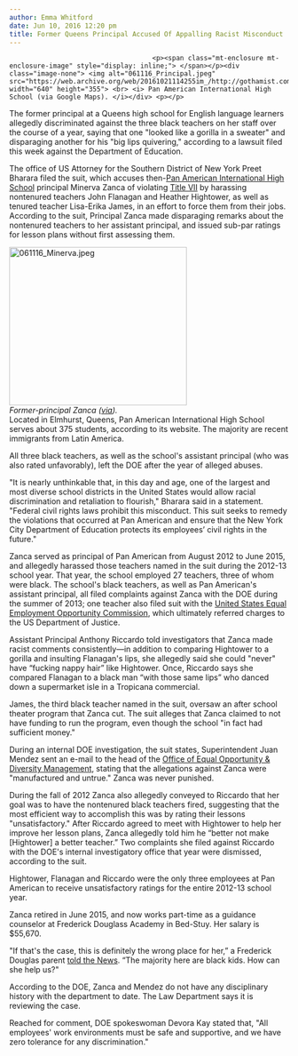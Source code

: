 ```yaml
---
author: Emma Whitford
date: Jun 10, 2016 12:20 pm
title: Former Queens Principal Accused Of Appalling Racist Misconduct
---
```


	
										<p><span class="mt-enclosure mt-enclosure-image" style="display: inline;"> </span></p><div class="image-none"> <img alt="061116_Principal.jpeg" src="https://web.archive.org/web/20161021114255im_/http://gothamist.com/attachments/nyc_ewhitford/061116_Principal.jpeg" width="640" height="355"> <br> <i> Pan American International High School (via Google Maps). </i></div> <p></p>

<p>The former principal at a Queens high school for English language learners allegedly discriminated against the three black teachers on her staff over the course of a year, saying that one &quot;looked like a gorilla in a sweater&quot; and disparaging another for his &quot;big lips quivering,&quot; according to a lawsuit filed this week against the Department of Education. </p>

<p>The office of US Attorney for the Southern District of New York Preet Bharara filed the suit, which accuses then-<a href="https://web.archive.org/web/20161021114255/http://panamericanihs.org/">Pan American International High School</a> principal Minerva Zanca of violating <a href="https://web.archive.org/web/20161021114255/https://www.eeoc.gov/laws/statutes/titlevii.cfm">Title VII</a> by harassing nontenured teachers John Flanagan and Heather Hightower, as well as tenured teacher Lisa-Erika James, in an effort to force them from their jobs. According to the suit, Principal Zanca made disparaging remarks about the nontenured teachers to her assistant principal, and issued sub-par ratings for lesson plans without first assessing them. </p>

<p><span class="mt-enclosure mt-enclosure-image" style="display: inline;"> </span></p><div class="image-right"> <img alt="061116_Minerva.jpeg" src="https://web.archive.org/web/20161021114255im_/http://gothamist.com/attachments/nyc_ewhitford/061116_Minerva.jpeg" width="320" height="285"> <br> <i style=" width:320px; ;display:block"> Former-principal Zanca (<a href="https://web.archive.org/web/20161021114255/http://www.nydailynews.com/new-york/education/queens-principal-targeted-black-teacher-poor-reviews-article-1.2667307">via</a>). </i></div> Located in Elmhurst, Queens, Pan American International High School serves about 375 students, according to its website. The majority are recent immigrants from Latin America.  <p></p>

<p>All three black teachers, as well as the school&apos;s assistant principal (who was also rated unfavorably), left the DOE after the year of alleged abuses. </p>

<p>&quot;It is nearly unthinkable that, in this day and age, one of the largest and most diverse school districts in the United States would allow racial discrimination and retaliation to flourish,&quot; Bharara said in a statement. &quot;Federal civil rights laws prohibit this misconduct. This suit seeks to remedy the violations that occurred at Pan American and ensure that the New York City Department of Education protects its employees&#x2019; civil rights in the future.&quot; </p>

<p>Zanca served as principal of Pan American from August 2012 to June 2015, and allegedly harassed those teachers named in the suit during the 2012-13 school year. That year, the school employed 27 teachers, three of whom were black. The school&apos;s black teachers, as well as Pan American&apos;s assistant principal, all filed complaints against Zanca with the DOE during the summer of 2013; one teacher also filed suit with the <a href="https://web.archive.org/web/20161021114255/https://www.eeoc.gov/">United States Equal Employment Opportunity Commission</a>, which ultimately referred charges to the US Department of Justice. </p>

<p>Assistant Principal Anthony Riccardo told investigators that Zanca made racist comments consistently&#x2014;in addition to comparing Hightower to a gorilla and insulting Flanagan&apos;s lips, she allegedly said she could &quot;never&quot; have &#x201C;fucking nappy hair&#x201D; like Hightower. Once, Riccardo says she compared Flanagan to a black man &#x201C;with those same lips&#x201D; who danced down a supermarket isle in a Tropicana commercial. </p>

<p>James, the third black teacher named in the suit, oversaw an after school theater program that Zanca cut. The suit alleges that Zanca claimed to not have funding to run the program, even though the school &quot;in fact had sufficient money.&quot; </p>

<p>During an internal DOE investigation, the suit states, Superintendent Juan Mendez sent an e-mail to the head of the <a href="https://web.archive.org/web/20161021114255/http://schools.nyc.gov/Offices/GeneralCounsel/Investigative/OEO/default.htm">Office of Equal Opportunity &amp; Diversity Management</a>, stating that the allegations against Zanca were &quot;manufactured and untrue.&quot; Zanca was never punished. </p>

<p>During the fall of 2012 Zanca also allegedly conveyed to Riccardo that her goal was to have the nontenured black teachers fired, suggesting that the most efficient way to accomplish this was by rating their lessons &quot;unsatisfactory.&quot; After Riccardo agreed to meet with Hightower to help her improve her lesson plans, Zanca allegedly told him he &#x201C;better not make [Hightower] a better teacher.&#x201D; Two complaints she filed against Riccardo with the DOE&apos;s internal investigatory office that year were dismissed, according to the suit. </p>

<p>Hightower, Flanagan and Riccardo were the only three employees at Pan American to receive unsatisfactory ratings for the entire 2012-13 school year. </p>

<p>Zanca retired in June 2015, and now works part-time as a guidance counselor at Frederick Douglass Academy in Bed-Stuy. Her salary is $55,670. </p>

<p>&quot;If that&apos;s the case, this is definitely the wrong place for her,&#x201D; a Frederick Douglas parent <a href="https://web.archive.org/web/20161021114255/http://www.nydailynews.com/new-york/education/queens-principal-targeted-black-teacher-poor-reviews-article-1.2667307">told the News</a>. &#x201C;The majority here are black kids. How can she help us?&quot; </p>

<p>According to the DOE, Zanca and Mendez do not have any disciplinary history with the department to date. The Law Department says it is reviewing the case. </p>

<p>Reached for comment, DOE spokeswoman Devora Kay stated that, &quot;All employees&apos; work environments must be safe and supportive, and we have zero tolerance for any discrimination.&quot; </p>					
										
									
				